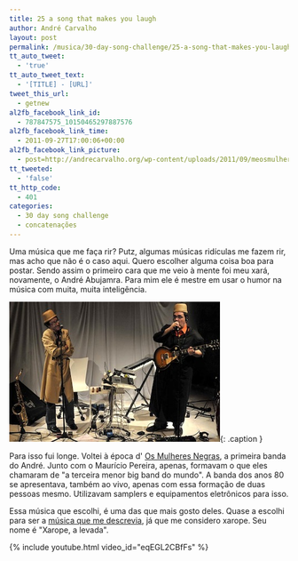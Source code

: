 ```yaml
---
title: 25 a song that makes you laugh
author: André Carvalho
layout: post
permalink: /musica/30-day-song-challenge/25-a-song-that-makes-you-laugh/
tt_auto_tweet:
  - 'true'
tt_auto_tweet_text:
  - '[TITLE] - [URL]'
tweet_this_url:
  - getnew
al2fb_facebook_link_id:
  - 787847575_10150465297887576
al2fb_facebook_link_time:
  - 2011-09-27T17:00:06+00:00
al2fb_facebook_link_picture:
  - post=http://andrecarvalho.org/wp-content/uploads/2011/09/meosmulheresnegras_foto_gilsoncamargo_22_10_10curitiba384.jpg
tt_tweeted:
  - 'false'
tt_http_code:
  - 401
categories:
  - 30 day song challenge
  - concatenações
---
```


Uma música que me faça rir? Putz, algumas músicas ridículas me fazem rir, mas acho que não é o caso aqui. Quero escolher alguma coisa boa para postar. Sendo assim o primeiro cara que me veio à mente foi meu xará, novamente, o André Abujamra. Para mim ele é mestre em usar o humor na música com muita, muita inteligência.

![Os Mulheres Negras, foto: Gilson Camargo](/wp-content/uploads/2011/09/meosmulheresnegras_foto_gilsoncamargo_22_10_10curitiba384.jpg){: .caption }

Para isso fui longe. Voltei à época d' [Os Mulheres Negras](http://pt.wikipedia.org/wiki/Os_Mulheres_Negras), a primeira banda do André. Junto com o Maurício Pereira, apenas, formavam o que eles chamaram de "a terceira menor big band do mundo". A banda dos anos 80 se apresentava, também ao vivo, apenas com essa formação de duas pessoas mesmo. Utilizavam samplers e equipamentos eletrônicos para isso.

Essa música que escolhi, é uma das que mais gosto deles. Quase a escolhi para ser a [música que me descrevia](/musica/30-day-song-challenge/15-a-song-that-describes-you/), já que me considero xarope. Seu nome é "Xarope, a levada".

{% include youtube.html video_id="eqEGL2CBfFs" %}
